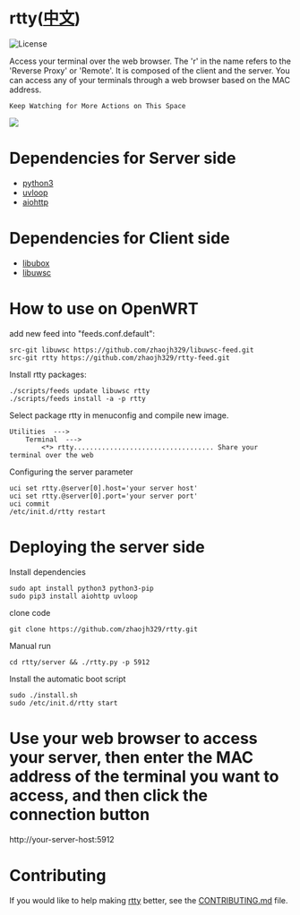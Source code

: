 # rtty([中文](https://github.com/zhaojh329/rtty/blob/master/README_ZH.md))

![](https://img.shields.io/badge/license-GPLV3-brightgreen.svg?style=plastic "License")

[libubox]: https://git.openwrt.org/?p=project/libubox.git
[libuwsc]: https://github.com/zhaojh329/libuwsc

Access your terminal over the web browser. The 'r' in the name refers to the 'Reverse Proxy' or 'Remote'.
It is composed of the client and the server. You can access any of your terminals through a web browser based on the MAC address.

`Keep Watching for More Actions on This Space`

![](https://github.com/zhaojh329/rtty/blob/master/rtty.png)

# Dependencies for Server side
* [python3](https://www.python.org)
* [uvloop](https://github.com/MagicStack/uvloop)
* [aiohttp](https://github.com/aio-libs/aiohttp)

# Dependencies for Client side
* [libubox]
* [libuwsc]

# How to use on OpenWRT
add new feed into "feeds.conf.default":

    src-git libuwsc https://github.com/zhaojh329/libuwsc-feed.git
    src-git rtty https://github.com/zhaojh329/rtty-feed.git

Install rtty packages:

    ./scripts/feeds update libuwsc rtty
    ./scripts/feeds install -a -p rtty

Select package rtty in menuconfig and compile new image.

    Utilities  --->
        Terminal  --->
            <*> rtty................................... Share your terminal over the web

Configuring the server parameter

    uci set rtty.@server[0].host='your server host'
    uci set rtty.@server[0].port='your server port'
    uci commit
    /etc/init.d/rtty restart

# Deploying the server side
Install dependencies

	sudo apt install python3 python3-pip
	sudo pip3 install aiohttp uvloop

clone code

	git clone https://github.com/zhaojh329/rtty.git

Manual run

	cd rtty/server && ./rtty.py -p 5912

Install the automatic boot script

    sudo ./install.sh
    sudo /etc/init.d/rtty start

# Use your web browser to access your server, then enter the MAC address of the terminal you want to access, and then click the connection button
http://your-server-host:5912

# Contributing
If you would like to help making [rtty](https://github.com/zhaojh329/rtty) better,
see the [CONTRIBUTING.md](https://github.com/zhaojh329/rtty/blob/master/CONTRIBUTING.md) file.

